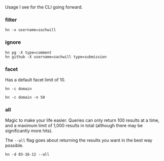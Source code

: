 Usage I see for the CLI going forward.


### filter

```
hn -x username=zachwill
```


### ignore

```
hn pg -X type=comment
hn github -X username=zachwill type=submission
```


### facet

Has a default facet limit of 10.

```
hn -c domain

hn -c domain -n 50
```


### all

Magic to make your life easier. Queries can only return 100 results at a
time, and a maximum limit of 1,000 results in total (although there may
be significantly more hits).

The `--all` flag goes about returning the results you want in the best
way possible.

```
hn -d 03-16-12 --all
```
